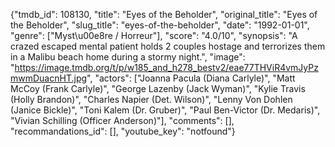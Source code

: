 {"tmdb_id": 108130, "title": "Eyes of the Beholder", "original_title": "Eyes of the Beholder", "slug_title": "eyes-of-the-beholder", "date": "1992-01-01", "genre": ["Myst\u00e8re / Horreur"], "score": "4.0/10", "synopsis": "A crazed escaped mental patient holds 2 couples hostage and terrorizes them in a Malibu beach home during a stormy night.", "image": "https://image.tmdb.org/t/p/w185_and_h278_bestv2/eae77THViR4vmJyPzmwmDuacnHT.jpg", "actors": ["Joanna Pacula (Diana Carlyle)", "Matt McCoy (Frank Carlyle)", "George Lazenby (Jack Wyman)", "Kylie Travis (Holly Brandon)", "Charles Napier (Det. Wilson)", "Lenny Von Dohlen (Janice Bickle)", "Toni Kalem (Dr. Gruber)", "Paul Ben-Victor (Dr. Medaris)", "Vivian Schilling (Officer Anderson)"], "comments": [], "recommandations_id": [], "youtube_key": "notfound"}
